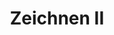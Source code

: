 ---
title: Zeichnen II
eleventyNavigation:
  title: Zeichnen II
  key: dg_2d_drawing2
  parent: dg_2d
  order: 6
template: "../de/2d/04-more-drawing.md"
---